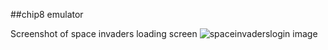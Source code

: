 ##chip8 emulator

Screenshot of space invaders loading screen
![spaceinvaderslogin image](https://user-images.githubusercontent.com/54121714/189797179-009b09fb-ae93-4352-8789-bd9876b75f4c.png)
